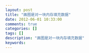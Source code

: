```yaml
---
layout: post
title: "画图是对一块内存填充数据"
date: 2012-06-01 10:33:00 
comments: true
categories: []
tags: []
description: "画图是对一块内存填充数据"
keywords: 
---
```





